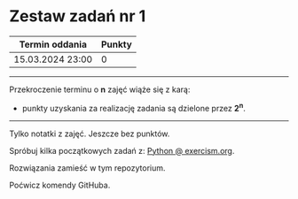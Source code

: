 # Zestaw zadań nr 1

| Termin oddania | Punkty     |
|----------------|:-----------|
|    15.03.2024 23:00 |   0     |

--- 
Przekroczenie terminu o **n** zajęć wiąże się z karą:
- punkty uzyskania za realizację zadania są dzielone przez **2<sup>n</sup>**.

--- 

Tylko notatki z zajęć. Jeszcze bez punktów.

Spróbuj kilka początkowych zadań z: [Python @ exercism.org](https://exercism.org/tracks/python/concepts).

Rozwiązania zamieść w tym repozytorium. 

Poćwicz komendy GitHuba.
